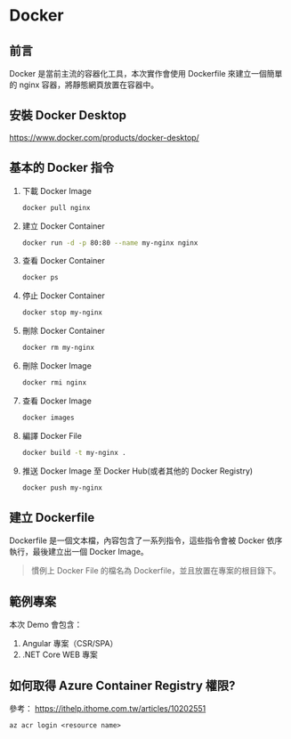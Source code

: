 # Docker 

## 前言

Docker 是當前主流的容器化工具，本次實作會使用 Dockerfile 來建立一個簡單的 nginx 容器，將靜態網頁放置在容器中。

## 安裝 Docker Desktop
https://www.docker.com/products/docker-desktop/


## 基本的 Docker 指令

1. 下載 Docker Image

    ```bash
    docker pull nginx
    ```
2. 建立 Docker Container

    ```bash
    docker run -d -p 80:80 --name my-nginx nginx
    ```
3. 查看 Docker Container

    ```bash
    docker ps
    ```
4. 停止 Docker Container

    ```bash
    docker stop my-nginx
    ```
5. 刪除 Docker Container

    ```bash
    docker rm my-nginx
    ```
6. 刪除 Docker Image

    ```bash
    docker rmi nginx
    ```
7. 查看 Docker Image

    ```bash
    docker images
    ```
8. 編譯 Docker File

    ```bash
    docker build -t my-nginx .
    ```
9. 推送 Docker Image 至 Docker Hub(或者其他的 Docker Registry)

    ```bash
    docker push my-nginx
    ```

## 建立 Dockerfile

Dockerfile 是一個文本檔，內容包含了一系列指令，這些指令會被 Docker 依序執行，最後建立出一個 Docker Image。

> 慣例上 Docker File 的檔名為 Dockerfile，並且放置在專案的根目錄下。

## 範例專案

本次 Demo 會包含：

1. Angular 專案（CSR/SPA）
2. .NET Core WEB 專案

## 如何取得 Azure Container Registry 權限? 

參考： https://ithelp.ithome.com.tw/articles/10202551

```
az acr login <resource name>
```

